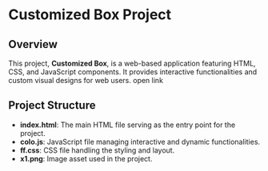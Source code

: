 # Customized Box Project

## Overview
This project, **Customized Box**, is a web-based application featuring HTML, CSS, and JavaScript components. It provides interactive functionalities and custom visual designs for web users.
<a hrfe="https://kene19.github.io/customized-box/"> open link</a>
## Project Structure
- **index.html**: The main HTML file serving as the entry point for the project.
- **colo.js**: JavaScript file managing interactive and dynamic functionalities.
- **ff.css**: CSS file handling the styling and layout.
- **x1.png**: Image asset used in the project.
  

